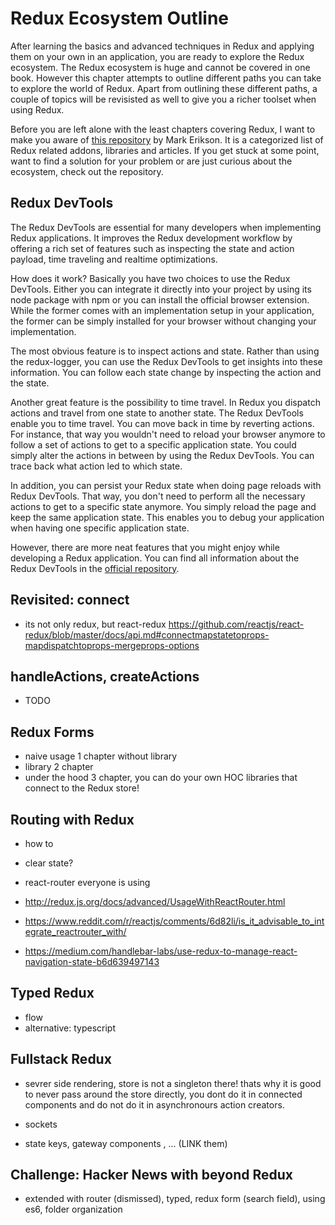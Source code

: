 # Redux Ecosystem Outline

After learning the basics and advanced techniques in Redux and applying them on your own in an application, you are ready to explore the Redux ecosystem. The Redux ecosystem is huge and cannot be covered in one book. However this chapter attempts to outline different paths you can take to explore the world of Redux. Apart from outlining these different paths, a couple of topics will be revisisted as well to give you a richer toolset when using Redux.

Before you are left alone with the least chapters covering Redux, I want to make you aware of [this repository](https://github.com/markerikson/redux-ecosystem-links) by Mark Erikson. It is a categorized list of Redux related addons, libraries and articles. If you get stuck at some point, want to find a solution for your problem or are just curious about the ecosystem, check out the repository.

## Redux DevTools

The Redux DevTools are essential for many developers when implementing Redux applications. It improves the Redux development workflow by offering a rich set of features such as inspecting the state and action payload, time traveling and realtime optimizations.

How does it work? Basically you have two choices to use the Redux DevTools. Either you can integrate it directly into your project by using its node package with npm or you can install the official browser extension. While the former comes with an implementation setup in your application, the former can be simply installed for your browser without changing your implementation.

The most obvious feature is to inspect actions and state. Rather than using the redux-logger, you can use the Redux DevTools to get insights into these information. You can follow each state change by inspecting the action and the state.

Another great feature is the possibility to time travel. In Redux you dispatch actions and travel from one state to another state. The Redux DevTools enable you to time travel. You can move back in time by reverting actions. For instance, that way you wouldn't need to reload your browser anymore to follow a set of actions to get to a specific application state. You could simply alter the actions in between by using the Redux DevTools. You can trace back what action led to which state.

In addition, you can persist your Redux state when doing page reloads with Redux DevTools. That way, you don't need to perform all the necessary actions to get to a specific state anymore. You simply reload the page and keep the same application state. This enables you to debug your application when having one specific application state.

However, there are more neat features that you might enjoy while developing a Redux application. You can find all information about the Redux DevTools in the [official repository](https://github.com/gaearon/redux-devtools).

## Revisited: connect

- its not only redux, but react-redux
https://github.com/reactjs/react-redux/blob/master/docs/api.md#connectmapstatetoprops-mapdispatchtoprops-mergeprops-options

## handleActions, createActions

- TODO

## Redux Forms

- naive usage 1 chapter without library
- library 2 chapter
- under the hood 3 chapter, you can do your own HOC libraries that connect to the Redux store!

## Routing with Redux

- how to
- clear state?
- react-router everyone is using
- http://redux.js.org/docs/advanced/UsageWithReactRouter.html

- https://www.reddit.com/r/reactjs/comments/6d82li/is_it_advisable_to_integrate_reactrouter_with/

- https://medium.com/handlebar-labs/use-redux-to-manage-react-navigation-state-b6d639497143

## Typed Redux

- flow
- alternative: typescript

## Fullstack Redux

- sevrer side rendering, store is not a singleton there! thats why it is good to never pass around the store directly, you dont do it in connected components and do not do it in asynchronours action creators.
- sockets

- state keys, gateway components ,  ... (LINK them)

## Challenge: Hacker News with beyond Redux

 - extended with router (dismissed), typed, redux form (search field), using es6, folder organization
